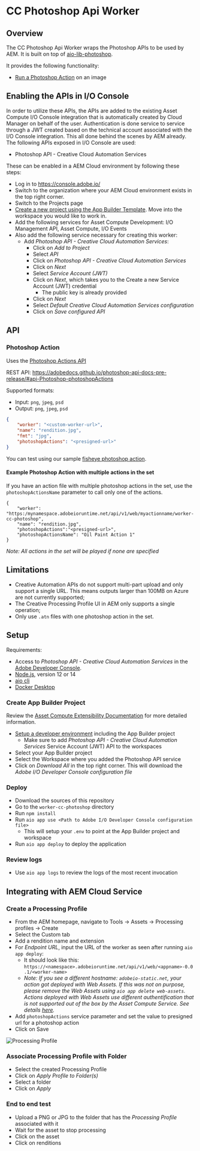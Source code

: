 # CC Photoshop Api Worker

## Overview

The CC Photoshop Api Worker wraps the Photoshop APIs to be used by AEM. It is built on top of [aio-lib-photoshop](https://github.com/adobe/aio-lib-photoshop-api).

It provides the following functionality:

- [Run a Photoshop Action](#photoshop-action) on an image

## Enabling the APIs in I/O Console

In order to utilize these APIs, the APIs are added to the existing Asset Compute I/O Console integration that is automatically created by Cloud Manager on behalf of the user. Authentication is done service to service through a JWT created based on the technical account associated with the I/O Console integration. This all done behind the scenes by AEM already. The following APIs exposed in I/O Console are used:

- Photoshop API - Creative Cloud Automation Services

These can be enabled in a AEM Cloud environment by following these steps:

- Log in to <https://console.adobe.io/>
- Switch to the organization where your AEM Cloud environment exists in the top right corner.
- Switch to the Projects page
- [Create a new project using the App Builder Template](https://experienceleague.adobe.com/docs/asset-compute/using/extend/setup-environment.html?lang=en). Move into the workspace you would like to work in.
- Add the following services for Asset Compute Development:  I/O Management API, Asset Compute, I/O Events
- Also add the following service necessary for creating this worker:
  - Add _Photoshop API - Creative Cloud Automation Services_:
    - Click on _Add to Project_
    - Select _API_
    - Click on _Photoshop API - Creative Cloud Automation Services_
    - Click on _Next_
    - Select _Service Account (JWT)_
    - Click on _Next_, which takes you to the Create a new Service Account (JWT) credential
      - The public key is already provided
    - Click on _Next_
    - Select _Default Creative Cloud Automation Services configuration_
    - Click on _Save configured API_

## API
### Photoshop Action

Uses the [Photoshop Actions API](https://github.com/adobe/aio-lib-photoshop-api#PhotoshopAPI+applyPhotoshopActions)

REST API: https://adobedocs.github.io/photoshop-api-docs-pre-release/#api-Photoshop-photoshopActions

Supported formats:

- Input: `png`, `jpeg`, `psd`
- Output: `png`, `jpeg`, `psd`

```json
{
    "worker": "<custom-worker-url>",
    "name": "rendition.jpg",
    "fmt": "jpg",
    "photoshopActions": "<presigned-url>"
}
```

You can test using our sample [fisheye photoshop action](./files/fisheye.atn).

#### Example Photoshop Action with multiple actions in the set
If you have an action file with multiple photoshop actions in the set, use the `photoshopActionsName` parameter to call only one of the actions.
```
{
    "worker": "https:/mynamespace.adobeioruntime.net/api/v1/web/myactionname/worker-cc-photoshop",
    "name": "rendition.jpg",
    "photoshopActions":"<presigned-url>",
    "photoshopActionsName": "Oil Paint Action 1"
}
```
_Note: All actions in the set will be played if none are specified_

## Limitations

- Creative Automation APIs do not support multi-part upload and only support a single URL. This means outputs larger than 100MB on Azure are not currently supported;
- The Creative Processing Profile UI in AEM only supports a single operation;
- Only use `.atn` files with one photoshop action in the set.


## Setup

Requirements:

- Access to _Photoshop API - Creative Cloud Automation Services_ in the [Adobe Developer Console](https://console.adobe.io).
- [Node.js](https://nodejs.org/en/), version 12 or 14
- [aio cli](https://github.com/adobe/aio-cli)
- [Docker Desktop](https://www.docker.com/products/docker-desktop)

### Create App Builder Project

Review the [Asset Compute Extensibility Documentation](https://experienceleague.adobe.com/docs/asset-compute/using/extend/understand-extensibility.html?lang=en#extend) for more detailed information.

- [Setup a developer environment](https://experienceleague.adobe.com/docs/asset-compute/using/extend/setup-environment.html?lang=en#extend) including the App Builder project
  - Make sure to add _Photoshop API - Creative Cloud Automation Services_ Service Account (JWT) API to the workspaces
- Select your App Builder project
- Select the Workspace where you added the Photoshop API service
- Click on _Download All_ in the top right corner. This will download the _Adobe I/O Developer Console configuration file_

### Deploy

- Download the sources of this repository
- Go to the `worker-cc-photoshop` directory
- Run `npm install`
- Run `aio app use <Path to Adobe I/O Developer Console configuration file>`
  - This will setup your `.env` to point at the App Builder project and workspace
- Run `aio app deploy` to deploy the application

### Review logs

- Use `aio app logs` to review the logs of the most recent invocation

## Integrating with AEM Cloud Service

### Create a Processing Profile

- From the AEM homepage, navigate to Tools -> Assets -> Processing profiles -> Create
- Select the Custom tab
- Add a rendition name and extension
- For _Endpoint URL_, input the URL of the worker as seen after running `aio app deploy`: 
   - It should look like this: `https://<namespace>.adobeioruntime.net/api/v1/web/<appname>-0.0.1/<worker-name>`
   - _Note: If you see a different hostname: `adobeio-static.net`, your action got deployed with Web Assets. If this was not on purpose, please remove the Web Assets using `aio app delete web-assets`. Actions deployed with Web Assets use different authentification that is not supported out of the box by the Asset Compute Service. See details [here](https://www.adobe.io/app-builder/docs/getting_started/common_troubleshooting/#action-authentication-errors)._
- Add `photoshopActions` service parameter and set the value to presigned url for a photoshop action
- Click on Save

![Processing Profile](./files/processingProfile.png)
  
### Associate Processing Profile with Folder

- Select the created Processing Profile
- Click on _Apply Profile to Folder(s)_
- Select a folder
- Click on _Apply_


### End to end test

- Upload a PNG or JPG to the folder that has the _Processing Profile_ associated with it
- Wait for the asset to stop processing
- Click on the asset
- Click on renditions
